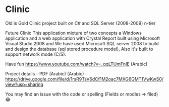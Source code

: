 # Clinic
Old is Gold
Clinic project built on C# and SQL Server (2008-2009) n-tier  


Future Clinic This application mixture of two concepts a Windows application and a web application with Crystal Report built using Microsoft Visual Studio 2008 and We have used Microsoft SQL server 2008 to build and design the database (sql stored procedure model), Also it's built to support network mode (C/S).

Have fun https://www.youtube.com/watch?v=_qqLTUmFnIE  (Arabic)

Project details - PDF (Arabic) (Arabic)
https://drive.google.com/file/d/1rsR9TsV6dCf1M2oac7MXG6GMT1VwKwS0/view?usp=sharing


You may find an issue with the code or spelling (Fields or modles => filed) 😂
